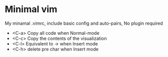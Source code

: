 # Minimal vim
 My minamal .vimrc, include basic config and auto-pairs, No plugin required
+ \<C\-a\> Copy all code when Normal-mode
+ \<C\-c\> Copy the contents of the visualization 
+ \<C\-l\> Equivalent to -> when Insert mode
+ \<C\-h\> delete pre char when Insert mode 
